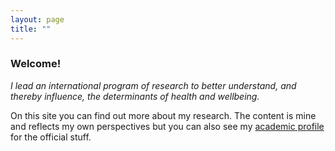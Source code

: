```yaml
---
layout: page
title: ""
---
```



### Welcome!

_I lead an international program of research to better understand, and thereby influence, the determinants of health and wellbeing._

On this site you can find out more about my research. The content is mine and reflects my own perspectives but you can also see my [academic profile](https://staffportal.curtin.edu.au/staff/profile/view/gavin-pereira-0374b4b1/) for the official stuff.
